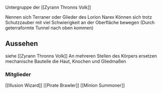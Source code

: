 Untergruppe der [[Zyrann Thronns Volk]]

Nennen sich Terraner oder Glieder des Lorion Narex
Können sich trotz Schutzzauber mit viel Schwierigkeit an der Oberfläche bewegen (Durch geterraformte Tunnel nach oben kommen)

## Aussehen
siehe [[Zyrann Thronns Volk]]
An mehreren Stellen des Körpers ersetzen mechanische Bauteile die Haut, Knochen und Gliedmaßen

### Mitglieder
[[Illusion Wizard]]
[[Pirate Brawler]]
[[Minion Summoner]]
